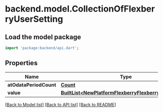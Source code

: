 # backend.model.CollectionOfFlexberryUserSetting

## Load the model package
```dart
import 'package:backend/api.dart';
```

## Properties
Name | Type | Description | Notes
------------ | ------------- | ------------- | -------------
**atOdataPeriodCount** | [**Count**](Count.md) |  | [optional] 
**value** | [**BuiltList&lt;NewPlatformFlexberryFlexberryUserSetting&gt;**](NewPlatformFlexberryFlexberryUserSetting.md) |  | [optional] 

[[Back to Model list]](../README.md#documentation-for-models) [[Back to API list]](../README.md#documentation-for-api-endpoints) [[Back to README]](../README.md)


